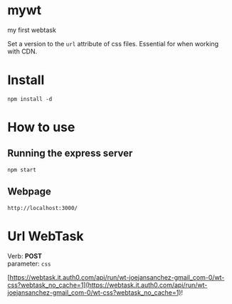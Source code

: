 # mywt
my first webtask

Set a version to the `url` attribute of css files. Essential for when working with CDN.

# Install

```
npm install -d
```

# How to use

## Running the express server

```
npm start
```

## Webpage

```
http://localhost:3000/
```


# Url WebTask

Verb: **POST**  
parameter: `css`

[https://webtask.it.auth0.com/api/run/wt-joejansanchez-gmail_com-0/wt-css?webtask_no_cache=1](https://webtask.it.auth0.com/api/run/wt-joejansanchez-gmail_com-0/wt-css?webtask_no_cache=1)!